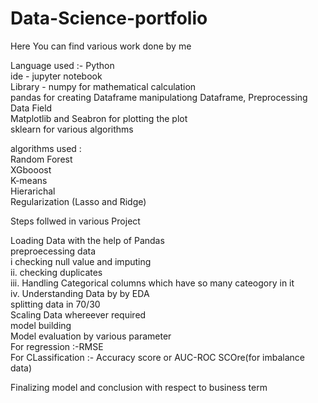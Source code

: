 # Data-Science-portfolio
Here You can find various work done by me <br>

Language used :- Python <br>
ide - jupyter notebook <br>
Library - numpy for mathematical calculation <br> 
          pandas for creating Dataframe manipulationg Dataframe, Preprocessing Data Field <br>
          Matplotlib and Seabron for plotting the plot <br>
          sklearn for various algorithms <br>
          
algorithms used : <br>
                 Random Forest <br>
                 XGbooost <br>
                 K-means <br>
                 Hierarichal <br>
                 Regularization (Lasso and Ridge) <br>
                 
Steps follwed in various Project <br>
 
 
Loading Data with the  help of Pandas <br>
preproecessing data <br>
    i checking null value and imputing <br>
    ii. checking duplicates <br>
    iii. Handling Categorical columns which have so many cateogory in it <br>
    iv. Understanding Data by by EDA <br>
 splitting data in 70/30 <br>
 Scaling Data whereever required <br>
 model building <br>
 Model evaluation by various parameter <br> 
 For regression :-RMSE <br>
 For CLassification :- Accuracy score or AUC-ROC SCOre(for imbalance data) <br>
 
 Finalizing model and conclusion with respect to business term <br>
